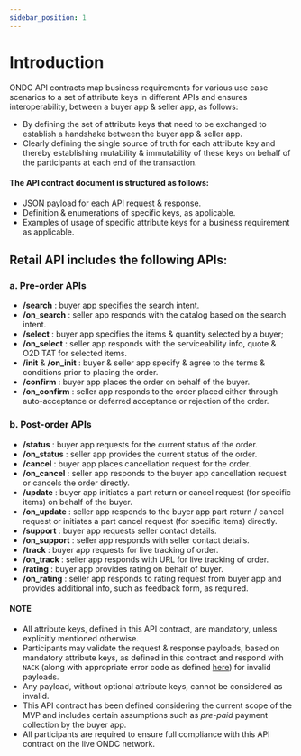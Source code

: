 ```yaml
---
sidebar_position: 1
---
```

# Introduction

ONDC API contracts map business requirements for various use case scenarios to a set of attribute
keys in different APIs and ensures interoperability, between a buyer app & seller app, as follows:

- By defining the set of attribute keys that need to be exchanged to establish a handshake
between the buyer app & seller app.
- Clearly defining the single source of truth for each attribute key and thereby establishing
mutability & immutability of these keys on behalf of the participants at each end of the
transaction.

#### The API contract document is structured as follows:
* JSON payload for each API request & response.
* Definition & enumerations of specific keys, as applicable.
* Examples of usage of specific attribute keys for a business requirement as applicable.

## Retail API includes the following APIs:
### a. Pre-order APIs
* **/search** : buyer app specifies the search intent.
* **/on_search** : seller app responds with the catalog based on the search intent.
* **/select** : buyer app specifies the items & quantity selected by a buyer;
* **/on_select** : seller app responds with the serviceability info, quote & O2D TAT for
selected items.
* **/init** & **/on_init** : buyer & seller app specify & agree to the terms & conditions prior to
placing the order.
* **/confirm** : buyer app places the order on behalf of the buyer.
* **/on_confirm** : seller app responds to the order placed either through
auto-acceptance or deferred acceptance or rejection of the order.

### b. Post-order APIs
* **/status** : buyer app requests for the current status of the order.
* **/on_status** : seller app provides the current status of the order.
* **/cancel** : buyer app places cancellation request for the order.
* **/on_cancel** : seller app responds to the buyer app cancellation request or cancels
the order directly.
* **/update** : buyer app initiates a part return or cancel request (for specific items) on
behalf of the buyer.
* **/on_update** : seller app responds to the buyer app part return / cancel request or
initiates a part cancel request (for specific items) directly.
* **/support** : buyer app requests seller contact details.
* **/on_support** : seller app responds with seller contact details.
* **/track** : buyer app requests for live tracking of order.
* **/on_track** : seller app responds with URL for live tracking of order.
* **/rating** : buyer app provides rating on behalf of buyer.
* **/on_rating** : seller app responds to rating request from buyer app and provides
additional info, such as feedback form, as required.

#### NOTE
- All attribute keys, defined in this API contract, are mandatory, unless explicitly mentioned
otherwise.
- Participants may validate the request & response payloads, based on mandatory
attribute keys, as defined in this contract and respond with `NACK` (along with appropriate error
code as defined [here](https://github.com/ONDC-Official/developer-docs/blob/main/protocol-network-extension/error-codes.md)) for invalid payloads.
- Any payload, without optional attribute keys, cannot
be considered as invalid.
- This API contract has been defined considering the current scope of the MVP and includes certain
assumptions such as *pre-paid* payment collection by the buyer app.
- All participants are required to ensure full compliance with this API contract on the live ONDC
network.